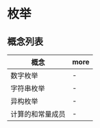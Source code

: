 # 枚举

## 概念列表

| 概念             | more |
| ---------------- | ---- |
| 数字枚举         | -    |
| 字符串枚举       | -    |
| 异构枚举         | -    |
| 计算的和常量成员 | -    |

